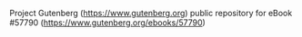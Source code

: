 Project Gutenberg (https://www.gutenberg.org) public repository for
eBook #57790 (https://www.gutenberg.org/ebooks/57790)
